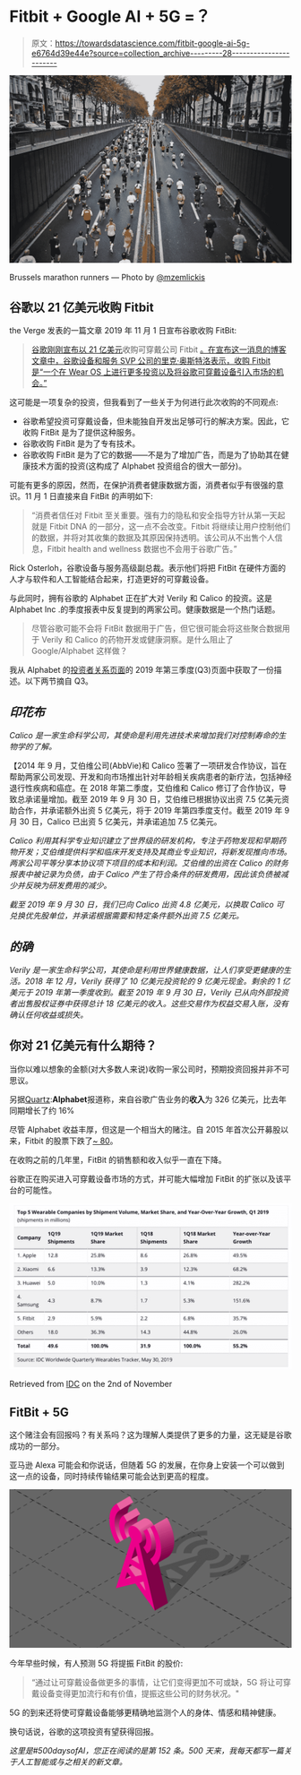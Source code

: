 # Fitbit + Google AI + 5G =？

> 原文：<https://towardsdatascience.com/fitbit-google-ai-5g-e6764d39e44e?source=collection_archive---------28----------------------->

![](img/6f3743232fd84d3cc135f5d0ac93004b.png)

Brussels marathon runners — Photo by [@mzemlickis](https://unsplash.com/@mzemlickis)

## 谷歌以 21 亿美元收购 Fitbit

the Verge 发表的一篇文章 2019 年 11 月 1 日宣布谷歌收购 FitBit:

> [谷歌刚刚宣布以 21 亿美元](https://blog.google/products/hardware/agreement-with-fitbit?_ga=2.109995341.918473813.1572613323-1996097189.1566566630)收购可穿戴公司 Fitbit [。在宣布这一消息的博客文章中，谷歌设备和服务 SVP 公司的里克·奥斯特洛表示，收购 Fitbit 是“一个在 Wear OS 上进行更多投资以及将谷歌可穿戴设备引入市场的机会。”](https://investor.fitbit.com/press/press-releases/press-release-details/2019/Fitbit-to-Be-Acquired-by-Google/default.aspx)

这可能是一项复杂的投资，但我看到了一些关于为何进行此次收购的不同观点:

*   谷歌希望投资可穿戴设备，但未能独自开发出足够可行的解决方案。因此，它收购 FitBit 是为了提供这种服务。
*   谷歌收购 FitBit 是为了专有技术。
*   谷歌收购 FitBit 是为了它的数据——不是为了增加广告，而是为了协助其在健康技术方面的投资(这构成了 Alphabet 投资组合的很大一部分)。

可能有更多的原因，然而，在保护消费者健康数据方面，消费者似乎有很强的意识。11 月 1 日直接来自 FitBit 的声明如下:

> “消费者信任对 Fitbit 至关重要。强有力的隐私和安全指导方针从第一天起就是 Fitbit DNA 的一部分，这一点不会改变。Fitbit 将继续让用户控制他们的数据，并将对其收集的数据及其原因保持透明。该公司从不出售个人信息，Fitbit health and wellness 数据也不会用于谷歌广告。”

Rick Osterloh，谷歌设备与服务高级副总裁。表示他们将把 FitBit 在硬件方面的人才与软件和人工智能结合起来，打造更好的可穿戴设备。

与此同时，拥有谷歌的 Alphabet 正在扩大对 Verily 和 Calico 的投资。这是 Alphabet Inc .的季度报表中反复提到的两家公司。健康数据是一个热门话题。

> 尽管谷歌可能不会将 FitBit 数据用于广告，但它很可能会将这些聚合数据用于 Verily 和 Calico 的药物开发或健康洞察。是什么阻止了 Google/Alphabet 这样做？

我从 Alphabet 的[投资者关系页面](https://abc.xyz/investor/static/pdf/20191028_alphabet_10Q.pdf?cache=376def7)的 2019 年第三季度(Q3)页面中获取了一份描述。以下两节摘自 Q3。

## *印花布*

*Calico 是一家生命科学公司，其使命是利用先进技术来增加我们对控制寿命的生物学的了解。*

【2014 年 9 月，艾伯维公司(AbbVie)和 Calico 签署了一项研发合作协议，旨在帮助两家公司发现、开发和向市场推出针对年龄相关疾病患者的新疗法，包括神经退行性疾病和癌症。在 2018 年第二季度，艾伯维和 Calico 修订了合作协议，导致总承诺量增加。截至 2019 年 9 月 30 日，艾伯维已根据协议出资 7.5 亿美元资助合作，并承诺额外出资 5 亿美元，将于 2019 年第四季度支付。截至 2019 年 9 月 30 日，Calico 已出资 5 亿美元，并承诺追加 7.5 亿美元。

*Calico 利用其科学专业知识建立了世界级的研发机构，专注于药物发现和早期药物开发；艾伯维提供科学和临床开发支持及其商业专业知识，将新发现推向市场。两家公司平等分享本协议项下项目的成本和利润。艾伯维的出资在 Calico 的财务报表中被记录为负债，由于 Calico 产生了符合条件的研发费用，因此该负债被减少并反映为研发费用的减少。*

*截至 2019 年 9 月 30 日，我们已向 Calico 出资 4.8 亿美元，以换取 Calico 可兑换优先股单位，并承诺根据需要和特定条件额外出资 7.5 亿美元。*

## *的确*

*Verily 是一家生命科学公司，其使命是利用世界健康数据，让人们享受更健康的生活。2018 年 12 月，Verily 获得了 10 亿美元投资轮的 9 亿美元现金。剩余的 1 亿美元于 2019 年第一季度收到。截至 2019 年 9 月 30 日，Verily 已从向外部投资者出售股权证券中获得总计 18 亿美元的收入。这些交易作为权益交易入账，没有确认任何收益或损失。*

## 你对 21 亿美元有什么期待？

当你以难以想象的金额(对大多数人来说)收购一家公司时，预期投资回报并非不可思议。

另据[Quartz](https://qz.com/1675133/alphabet-q2-2019-earnings-show-non-google-revenue-lags/):**Alphabet**报道称，来自谷歌广告业务的**收入**为 326 亿美元，比去年同期增长了约 16%

尽管 Alphabet 收益丰厚，但这是一个相当大的赌注。自 2015 年首次公开募股以来，Fitbit 的股票下跌了[~ 80](https://www.forbes.com/sites/greatspeculations/2019/11/01/will-fitbit-be-better-off-with-google/#6151dfd040a2)。

在收购之前的几年里，FitBit 的销售额和收入似乎一直在下降。

谷歌正在购买进入可穿戴设备市场的方式，并可能大幅增加 FitBit 的扩张以及该平台的可能性。

![](img/9f2afaa8e885b3d5af7c3b472fbd3db3.png)

Retrieved from [IDC](https://venturebeat.com/2019/05/30/idc-apple-still-led-wearables-market-in-q1-2019-but-huawei-grew-282/) on the 2nd of November

## FitBit + 5G

这个赌注会有回报吗？有关系吗？这为理解人类提供了更多的力量，这无疑是谷歌成功的一部分。

亚马逊 Alexa 可能会和你说话，但随着 5G 的发展，在你身上安装一个可以做到这一点的设备，同时持续传输结果可能会达到更高的程度。

![](img/cf556c0b4cc323a9172b94a4f9c55c1e.png)

今年早些时候，有人预测 5G 将提振 FitBit 的股价:

> “通过让可穿戴设备做更多的事情，让它们变得更加不可或缺，5G 将让可穿戴设备变得更加流行和有价值，提振这些公司的财务状况。"

5G 的到来还将使可穿戴设备能够更精确地监测个人的身体、情感和精神健康。

换句话说，谷歌的这项投资有望获得回报。

*这里是#500daysofAI，您正在阅读的是第 152 条。500 天来，我每天都写一篇关于人工智能或与之相关的新文章。*